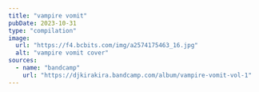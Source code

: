 ```yaml
---
title: "vampire vomit"
pubDate: 2023-10-31
type: "compilation"
image:
  url: "https://f4.bcbits.com/img/a2574175463_16.jpg"
  alt: "vampire vomit cover"
sources:
  - name: "bandcamp"
    url: "https://djkirakira.bandcamp.com/album/vampire-vomit-vol-1"
---
```

